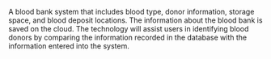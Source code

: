 A blood bank system that includes blood type, donor information, storage space, and blood deposit locations. 
The information about the blood bank is saved on the cloud. 
The technology will assist users in identifying blood donors by comparing the information recorded in the database with the information entered into the system.
